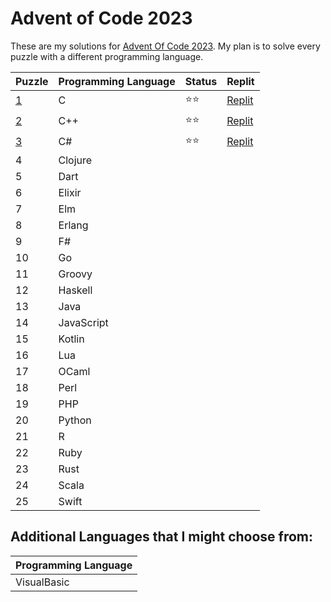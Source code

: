 # Advent of Code 2023

These are my solutions for [Advent Of Code 2023](https://adventofcode.com/2023). My plan is to solve every puzzle with a different programming language.


| Puzzle | Programming Language | Status | Replit |
| -------| ---------------------|--------|--------|
| [1](1) | C | ⭐⭐ | [Replit](https://replit.com/@janschaefer0/AdventOfCode202301) |
| [2](2) | C++ | ⭐⭐ | [Replit](https://replit.com/@janschaefer0/AdventOfCode202302) |
| [3](3) | C# | ⭐⭐ | [Replit](https://replit.com/@janschaefer0/AdventOfCode202303) |
| 4 | Clojure  | | |
| 5 | Dart | | |
| 6 | Elixir | | |
| 7 | Elm | | |
| 8 | Erlang | | |
| 9 | F# | | |
| 10 | Go | | |
| 11 | Groovy | | |
| 12 | Haskell | | |
| 13 | Java | | |
| 14 | JavaScript | | |
| 15 | Kotlin | | |
| 16 | Lua | | |
| 17 | OCaml | | |
| 18 | Perl | | |
| 19 | PHP | | |
| 20 | Python | | |
| 21 | R | | |
| 22 | Ruby | | | 
| 23 | Rust | | |
| 24 | Scala | | |
| 25 | Swift | | |

## Additional Languages that I might choose from:

| Programming Language | 
| -------------------- |
| VisualBasic | 

